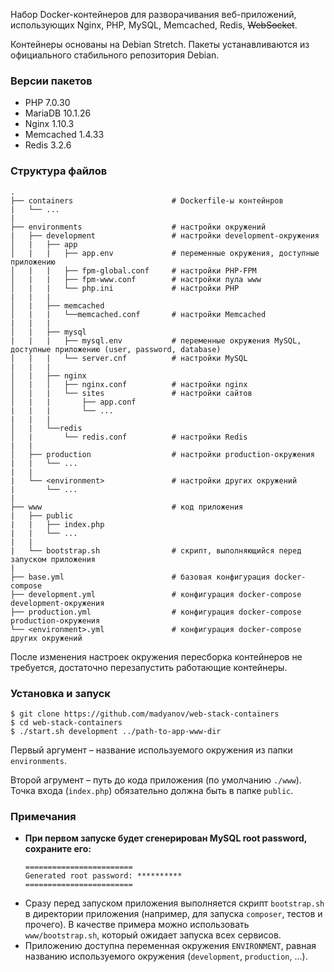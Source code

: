 Набор Docker-контейнеров для разворачивания веб-приложений, использующих Nginx, PHP, MySQL, Memcached, Redis, ~~WebSocket~~.

Контейнеры основаны на Debian Stretch. Пакеты устанавливаются из официального стабильного репозитория Debian.

### Версии пакетов

- PHP 7.0.30
- MariaDB 10.1.26
- Nginx 1.10.3
- Memcached 1.4.33
- Redis 3.2.6

### Структура файлов

```
.
├── containers                      # Dockerfile-ы контейнров
|   └── ...
|
├── environments                    # настройки окружений
|   ├── development                 # настройки development-окружения
│   |   ├── app
│   |   |   ├── app.env             # переменные окружения, доступные приложению
│   |   |   ├── fpm-global.conf     # настройки PHP-FPM
│   |   |   ├── fpm-www.conf        # настройки пула www
│   |   |   └── php.ini             # настройки PHP
|   |   |
│   |   ├── memcached
│   |   |   └──memcached.conf       # настройки Memcached
|   |   |
│   |   ├── mysql
|   |   |   ├── mysql.env           # переменные окружения MySQL, доступные приложению (user, password, database)
│   |   |   └── server.cnf          # настройки MySQL
|   |   |
│   |   ├── nginx
│   |   │   ├── nginx.conf          # настройки nginx
│   |   |   └── sites               # настройки сайтов
│   |   |       ├── app.conf
|   |   |       └── ...
|   |   |
│   |   └──redis
│   |       └── redis.conf          # настройки Redis
|   |
│   ├── production                  # настройки production-окружения
|   |   └── ...
|   |
|   └── <environment>               # настройки других окружений
|       └── ...
|
├── www                             # код приложения
|   ├── public
|   |   ├── index.php
|   |   └── ...
|   |
|   └── bootstrap.sh                # скрипт, выполняющийся перед запуском приложения
|
├── base.yml                        # базовая конфигурация docker-compose
├── development.yml                 # конфигурация docker-compose development-окружения
├── production.yml                  # конфигурация docker-compose production-окружения
└── <environment>.yml               # конфигурация docker-compose других окружений
```

После изменения настроек окружения пересборка контейнеров не требуется, достаточно перезапустить работающие контейнеры.

### Установка и запуск

```
$ git clone https://github.com/madyanov/web-stack-containers
$ cd web-stack-containers
$ ./start.sh development ../path-to-app-www-dir
```

Первый аргумент – название используемого окружения из папки `environments`.

Второй агрумент – путь до кода приложения (по умолчанию `./www`). Точка входа (`index.php`) обязательно должна быть в папке `public`.

### Примечания

- **При первом запуске будет сгенерирован MySQL root password, сохраните его:**
    ```
    ========================
    Generated root password: **********
    ========================
    ```
- Сразу перед запуском приложения выполняется скрипт `bootstrap.sh` в директории приложения (например, для запуска `composer`, тестов и прочего). В качестве примера можно использовать `www/bootstrap.sh`, который ожидает запуска всех сервисов.
- Приложению доступна переменная окружения `ENVIRONMENT`, равная названию используемого окружения (`development`, `production`, ...).
